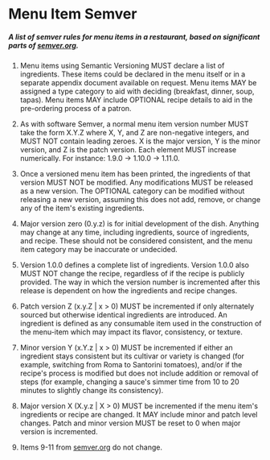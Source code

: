 Menu Item Semver
================

##### A list of semver rules for menu items in a restaurant, based on significant parts of [semver.org](http://semver.org).



1. Menu items using Semantic Versioning MUST declare a list of ingredients. These items could be declared in the menu itself or in a separate appendix document available on request. Menu items MAY be assigned a type category to aid with deciding (breakfast, dinner, soup, tapas). Menu items MAY include OPTIONAL recipe details to aid in the pre-ordering process of a patron.

2. As with software Semver, a normal menu item version number MUST take the form X.Y.Z where X, Y, and Z are non-negative integers, and MUST NOT contain leading zeroes. X is the major version, Y is the minor version, and Z is the patch version. Each element MUST increase numerically. For instance: 1.9.0 -> 1.10.0 -> 1.11.0.

3. Once a versioned menu item has been printed, the ingredients of that version MUST NOT be modified. Any modifications MUST be released as a new version. The OPTIONAL category can be modified without releasing a new version, assuming this does not add, remove, or change any of the item's existing ingredients.

4. Major version zero (0.y.z) is for initial development of the dish. Anything may change at any time, including ingredients, source of ingredients, and recipe. These should not be considered consistent, and the menu item category may be inaccurate or undecided.

5. Version 1.0.0 defines a complete list of ingredients. Version 1.0.0 also MUST NOT change the recipe, regardless of if the recipe is publicly provided.  The way in which the version number is incremented after this release is dependent on how the ingredients and recipe changes. 

6. Patch version Z (x.y.Z | x > 0) MUST be incremented if only alternately sourced but otherwise identical ingredients are introduced. An ingredient is defined as any consumable item used in the construction of the menu-item which may impact its flavor, consistency, or texture.

7. Minor version Y (x.Y.z | x > 0) MUST be incremented if either an ingredient stays consistent but its cultivar or variety is changed (for example, switching from Roma to Santorini tomatoes), and/or if the recipe's process is modified but does not include addition or removal of steps (for example, changing a sauce's simmer time from 10 to 20 minutes to slightly change its consistency).

8. Major version X (X.y.z | X > 0) MUST be incremented if the menu item's ingredients or recipe are changed. It MAY include minor and patch level changes. Patch and minor version MUST be reset to 0 when major version is incremented.

10. Items 9-11 from [semver.org](http://semver.org) do not change.
